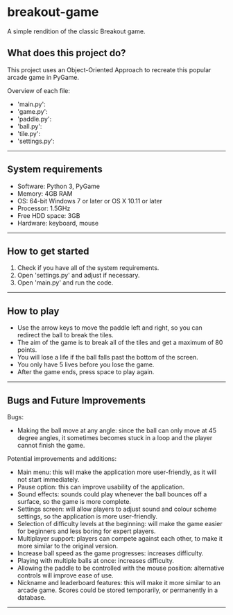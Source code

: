 # breakout-game
A simple rendition of the classic Breakout game.

## What does this project do?
This project uses an Object-Oriented Approach to recreate this popular arcade game in PyGame.

Overview of each file:
- 'main.py':
- 'game.py':
- 'paddle.py':
- 'ball.py':
- 'tile.py':
- 'settings.py':

---

## System requirements
- Software: Python 3, PyGame
- Memory: 4GB RAM
- OS: 64-bit Windows 7 or later or OS X 10.11 or later
- Processor: 1.5GHz
- Free HDD space: 3GB
- Hardware: keyboard, mouse

---

## How to get started
1. Check if you have all of the system requirements.
2. Open 'settings.py' and adjust if necessary.
3. Open 'main.py' and run the code.

---

## How to play
- Use the arrow keys to move the paddle left and right, so you can redirect the ball to break the tiles.
- The aim of the game is to break all of the tiles and get a maximum of 80 points.
- You will lose a life if the ball falls past the bottom of the screen.
- You only have 5 lives before you lose the game.
- After the game ends, press space to play again.

---

## Bugs and Future Improvements
Bugs:
- Making the ball move at any angle: since the ball can only move at 45 degree angles, it sometimes becomes stuck in a loop and the player cannot finish the game.

Potential improvements and additions:
- Main menu: this will make the application more user-friendly, as it will not start immediately.
- Pause option: this can improve usability of the application.
- Sound effects: sounds could play whenever the ball bounces off a surface, so the game is more complete.
- Settings screen: will allow players to adjust sound and colour scheme settings, so the application is more user-friendly.
- Selection of difficulty levels at the beginning: will make the game easier for beginners and less boring for expert players.
- Multiplayer support: players can compete against each other, to make it more similar to the original version.
- Increase ball speed as the game progresses: increases difficulty.
- Playing with multiple balls at once: increases difficulty.
- Allowing the paddle to be controlled with the mouse position: alternative controls will improve ease of use.
- Nickname and leaderboard features: this will make it more similar to an arcade game. Scores could be stored temporarily, or permanently in a database.

---
